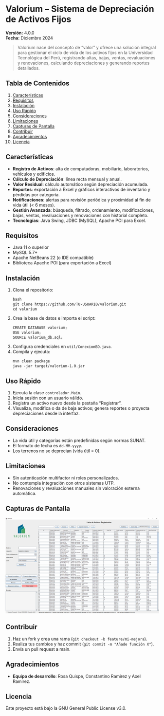 # Valorium – Sistema de Depreciación de Activos Fijos

**Versión:** 4.0.0  
**Fecha:** Diciembre 2024

> Valorium nace del concepto de “valor” y ofrece una solución integral para gestionar el ciclo de vida de los activos fijos en la Universidad Tecnológica del Perú, registrando altas, bajas, ventas, revaluaciones y renovaciones, calculando depreciaciones y generando reportes detallados.

## Tabla de Contenidos
1. [Características](#características)  
2. [Requisitos](#requisitos)  
3. [Instalación](#instalación)  
4. [Uso Rápido](#uso-rápido)  
5. [Consideraciones](#consideraciones)  
6. [Limitaciones](#limitaciones)  
7. [Capturas de Pantalla](#capturas-de-pantalla)  
8. [Contribuir](#contribuir)
9. [Agradecimientos](#agradecimientos)
10. [Licencia](#licencia) 

## Características
- **Registro de Activos**: alta de computadoras, mobiliario, laboratorios, vehículos y edificios.  
- **Cálculo de Depreciación**: línea recta mensual y anual.  
- **Valor Residual**: cálculo automático según depreciación acumulada.  
- **Reportes**: exportación a Excel y gráficos interactivos de inventario y pérdidas por categoría.  
- **Notificaciones**: alertas para revisión periódica y proximidad al fin de vida útil (< 6 meses).  
- **Gestión Avanzada**: búsqueda, filtrado, ordenamiento, modificaciones, bajas, ventas, revaluaciones y renovaciones con historial completo.  
- **Tecnologías**: Java Swing, JDBC (MySQL), Apache POI para Excel.

## Requisitos
- Java 11 o superior  
- MySQL 5.7+  
- Apache NetBeans 22 (o IDE compatible)  
- Biblioteca Apache POI (para exportación a Excel)

## Instalación
1. Clona el repositorio:  
   ```
   bash
   git clone https://github.com/TU-USUARIO/valorium.git
   cd valorium
   ```
2. Crea la base de datos e importa el script:
   ```
   CREATE DATABASE valorium;
   USE valorium;
   SOURCE valorium_db.sql;
   ```
3. Configura credenciales en ```util/ConexionBD.java```.
4. Compila y ejecuta:
   ```
   mvn clean package
   java -jar target/valorium-1.0.jar
   ```

## Uso Rápido
1. Ejecuta la clase ```controlador.Main```.
2. Inicia sesión con un usuario válido.
3. Registra un activo nuevo desde la pestaña “Registrar”.
4. Visualiza, modifica o da de baja activos; genera reportes o proyecta depreciaciones desde la interfaz.

## Consideraciones
- La vida útil y categorías están predefinidas según normas SUNAT.
- El formato de fecha es ```dd-MM-yyyy```.
- Los terrenos no se deprecian (vida útil = 0). 

## Limitaciones
- Sin autenticación multifactor ni roles personalizados.
- No contempla integración con otros sistemas UTP.
- Renovaciones y revaluaciones manuales sin valoración externa automática.

## Capturas de Pantalla
![Valorium](Valorium.png)

## Contribuir
1. Haz un fork y crea una rama (```git checkout -b feature/mi-mejora```).
2. Realiza tus cambios y haz commit (```git commit -m "Añade función X"```).
3. Envía un pull request a main.

## Agradecimientos
- **Equipo de desarrollo**: Rosa Quispe, Constantino Ramirez y Axel Ramirez.

## Licencia
Este proyecto está bajo la GNU General Public License v3.0.
